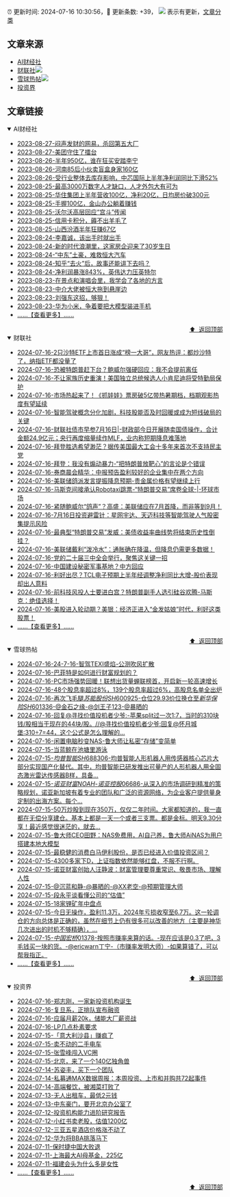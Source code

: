 ##

:alarm_clock: 更新时间: 2024-07-16 10:30:56，:rocket: 更新条数: +39， ![](/assets/dot.png) 表示有更新，[文章分类](/TAGS.md)

## 文章来源

- [AI财经社](#ai财经社)  
- [财联社](#财联社)![](/assets/dot.png)   
- [雪球热帖](#雪球热帖)![](/assets/dot.png)   
- [投资界](#投资界)  

## 文章链接

<details open>
<summary id="ai财经社">
 AI财经社
</summary>


- [2023-08-27-闷声发财的网易，杀回第五大厂](https://www.aicaijing.com.cn/article/18610)  
- [2023-08-27-美团守住了擂台](https://www.aicaijing.com.cn/article/18611)  
- [2023-08-26-半年950亿，谁在狂买安踏李宁](https://www.aicaijing.com.cn/article/18607)  
- [2023-08-26-河南85后小伙卖盲盒身家160亿](https://www.aicaijing.com.cn/article/18608)  
- [2023-08-26-受行业整体去库存影响，中芯国际上半年净利润同比下滑52%](https://www.aicaijing.com.cn/article/18609)  
- [2023-08-25-最高3000万数字人才缺口，人才外包大有可为](https://www.aicaijing.com.cn/article/18601)  
- [2023-08-25-华住集团上半年营收100亿，净利20亿，日均房价破300元](https://www.aicaijing.com.cn/article/18602)  
- [2023-08-25-手握100亿，金山办公躺着赚钱](https://www.aicaijing.com.cn/article/18603)  
- [2023-08-25-沃尔沃高层回应“宫斗”传闻](https://www.aicaijing.com.cn/article/18604)  
- [2023-08-25-信用卡积分，薅不出羊毛了](https://www.aicaijing.com.cn/article/18605)  
- [2023-08-25-山西汾酒半年狂赚67亿](https://www.aicaijing.com.cn/article/18606)  
- [2023-08-24-李嘉诚，该出手时就出手](https://www.aicaijing.com.cn/article/18596)  
- [2023-08-24-新的时代浪潮里，这家房企迎来了30岁生日](https://www.aicaijing.com.cn/article/18597)  
- [2023-08-24-“中东”土豪，难救恒大汽车](https://www.aicaijing.com.cn/article/18598)  
- [2023-08-24-知乎“去火”后，故事还能讲下去吗？](https://www.aicaijing.com.cn/article/18599)  
- [2023-08-24-净利润暴涨843%，英伟达力压英特尔](https://www.aicaijing.com.cn/article/18600)  
- [2023-08-23-在景点和演唱会里，我学会了各地的方言](https://www.aicaijing.com.cn/article/18591)  
- [2023-08-23-中介大佬被恒大拖到悬崖边](https://www.aicaijing.com.cn/article/18592)  
- [2023-08-23-刘强东这招，够狠！](https://www.aicaijing.com.cn/article/18593)  
- [2023-08-23-华为小米，争着要把大模型装进手机](https://www.aicaijing.com.cn/article/18594)  
- [......【查看更多】......](/details/AI财经社.md)

<div align="right"><a href="#文章来源">⬆ &nbsp;返回顶部</a></div>
</details>

<details open>
<summary id="财联社">
 财联社
</summary>


- [2024-07-16-2只沙特ETF上市首日涨成“榜一大哥”，网友热评：都炒沙特了，纳指ETF都没量了](https://www.cls.cn/detail/1734861)  
- [2024-07-16-恐被特朗普赶下台？鲍威尔强硬回应：我不会提前离任](https://www.cls.cn/detail/1734811)  
- [2024-07-16-不让家族历史重演！美国独立总统候选人小肯尼迪将受特勤局保护](https://www.cls.cn/detail/1734785)  
- [2024-07-16-市场热起来了！《抓娃娃》票房破5亿带热暑期档，档期观影热度有望延续](https://www.cls.cn/detail/1734789)  
- [2024-07-16-智能驾驶概念分化加剧，科技股能否及时回暖或成为短线破局的关键](https://www.cls.cn/detail/1734727)  
- [2024-07-16-财联社债市早参7月16日|-财政部今日开展随卖国债操作，合计金额24.9亿元；央行再度缩量续作MLF，业内称短期降息难落地](https://www.cls.cn/detail/1734678)  
- [2024-07-16-拜登胜选希望渺茫？据传美国最大工会十多年来首次不支持民主党](https://www.cls.cn/detail/1734670)  
- [2024-07-16-拜登：我没有煽动暴力-“把特朗普放靶心”的言论是个错误](https://www.cls.cn/detail/1734665)  
- [2024-07-16-券商晨会精华：中报预告盈利较好的企业集中在两个方向](https://www.cls.cn/detail/1734672)  
- [2024-07-16-美联储鸽派发言提振降息预期-贵金属价格有望继续上行](https://www.cls.cn/detail/1734639)  
- [2024-07-16-马斯克间接承认Robotaxi跳票-“特朗普交易”席卷全球-|-环球市场](https://www.cls.cn/detail/1734652)  
- [2024-07-16-紧随鲍威尔“鸽声”？高盛：美联储应在7月首降，而非等到9月！](https://www.cls.cn/detail/1734660)  
- [2024-07-16-7月16日投资避雷针：星网宇达、天迈科技等智能驾驶人气股密集提示风险](https://www.cls.cn/detail/1734667)  
- [2024-07-16-最典型“特朗普交易”发威：美债收益率曲线势将结束历史性倒挂？](https://www.cls.cn/detail/1734712)  
- [2024-07-16-美联储戴利“泼冷水”：通胀确在降温，但降息仍需更多数据！](https://www.cls.cn/detail/1734723)  
- [2024-07-16-党的二十届三中全会举行，聚焦这关键一招](https://www.cls.cn/detail/1734788)  
- [2024-07-16-中国建设秘密军事基地？中方回应](https://www.cls.cn/detail/1734800)  
- [2024-07-16-利好出尽？TCL电子预期上半年经调整净利同比大增-股价表现却出人意料](https://www.cls.cn/detail/1734840)  
- [2024-07-16-前科技风投人士要进白宫？特朗普副手人选引硅谷欢腾-马斯克：绝佳选择！](https://www.cls.cn/detail/1734835)  
- [2024-07-16-美股进入轮动期？美银：经济正进入“金发姑娘”时代，利好这类股票！](https://www.cls.cn/detail/1734841)  
- [......【查看更多】......](/details/财联社.md)

<div align="right"><a href="#文章来源">⬆ &nbsp;返回顶部</a></div>
</details>

<details open>
<summary id="雪球热帖">
 雪球热帖
</summary>


- [2024-07-16-24-7-16-智驾TEXI盛焰-公测吹风扩散](https://xueqiu.com/8772786299/297675987)  
- [2024-07-16-巴菲特是如何进行财富规划的？](https://xueqiu.com/1457365250/297670568)  
- [2024-07-16-PC市场强势回暖！联想出货量蝉联榜首，开启新一轮高速增长](https://xueqiu.com/8933235294/297632777)  
- [2024-07-16-48个股息率超过8%，139个股息率超过6%，高股息名单全出炉](https://xueqiu.com/3721066380/297629479)  
- [2024-07-16-再次飞毛腿$苏能股份SH600925$-仓位29.93价位换仓至$新华保险SH601336$-@金石之缘-@剑王子123-@暴晒的](https://xueqiu.com/9653204019/297616405)  
- [2024-07-16-回复@寻找价值投机者少爷:-苹果split过一次1:7，当时的310块钱/股相当于现在的44块/股。//@寻找价值投机者少爷:回复@怀月城堡:310÷7=44，这个公式是怎么理解的...](https://xueqiu.com/1247347556/297598049)  
- [2024-07-16-闲置电脑秒变NAS-鲁大师让私密“存储”变简单](https://xueqiu.com/5011489057/297603192)  
- [2024-07-15-当蓝鲸在池塘里游泳](https://xueqiu.com/1340904670/297504309)  
- [2024-07-15-$均普智能SH688306$-均普智能人形机器人用传感器核心芯片大部分实现国产化替代。其中，均普智能已研发推出可量产的人形机器人用全固态激光雷达传感器B样，具备...](https://xueqiu.com/7557082636/297481282)  
- [2024-07-15-$诺亚财富NOAH$-$诺亚控股06686$-从深入的市场调研到精准的策略规划，诺亚新加坡有着专业的团队和广泛的资源网络，为企业客户提供量身定制的出海方案。每个...](https://xueqiu.com/7981677245/297483300)  
- [2024-07-15-50万炒股到现在350万，仅仅二年时间。大家都知道的，我一直都在无偿分享建仓。基本上都是一天一个或者三支票。都是金标。明天9.30分享！最近感觉很迷茫的，就去...](https://xueqiu.com/5797839341/297511443)  
- [2024-07-15-鲁大师CEO田野：NAS免费用，AI自己养，鲁大师AiNAS为用户搭建本地大模型](https://xueqiu.com/8151841495/297482336)  
- [2024-07-15-最稳健的消费白马伊利股份，是否已经进入价值投资区间？](https://xueqiu.com/9241169410/297465939)  
- [2024-07-15-4300多家下D，上证指数依然能够红盘，不服不行啊。](https://xueqiu.com/3141207653/297482022)  
- [2024-07-15-诺亚财富创始人汪静波：财富管理要尊重常识、敬畏市场、理解人性](https://xueqiu.com/1970909478/297525955)  
- [2024-07-15-@沉蓝和静-@暴晒的-@XX老空-@预期管理大师](https://xueqiu.com/2241249492/297534519)  
- [2024-07-15-段永平谈看懂公司的“估值”](https://xueqiu.com/8959246745/297542788)  
- [2024-07-15-18家锂矿年中盘点](https://xueqiu.com/6498120968/297583418)  
- [2024-07-15-今日无操作，盈利11.3万，2024年亏损收窄至6.7万。这一轮调仓的方向总体是正确的，虽然在细节上仍有很多可以改善的地方（主要是神华几次进出的时机不够精确），...](https://xueqiu.com/6876843497/297531163)  
- [2024-07-15-$中国宏桥01378$-按照市赚率来算的话。-现在应该是0.3了吧，3毛钱买一块的货。-@ericwarn丁宁-（市赚率发明大师）-如果算错了，可以帮我指正。](https://xueqiu.com/4183648979/297572787)  
- [......【查看更多】......](/details/雪球热帖.md)

<div align="right"><a href="#文章来源">⬆ &nbsp;返回顶部</a></div>
</details>

<details open>
<summary id="投资界">
 投资界
</summary>


- [2024-07-16-郑志刚，一家新投资机构诞生](https://posts.careerengine.us/p/66963699cb38e136a4969874)  
- [2024-07-16-复旦系，正排队宣布融资](https://posts.careerengine.us/p/66963699cb38e136a496986c)  
- [2024-07-16-应届月薪20k，储能大厂薪资战](https://posts.careerengine.us/p/669636a8720ed522248054d4)  
- [2024-07-16-LP几点朴素要求](https://posts.careerengine.us/p/669636a8720ed522248054dc)  
- [2024-07-15-「意大利沙县」赚疯了](https://posts.careerengine.us/p/6694db6836b2f1565d9b5422)  
- [2024-07-15-卖不动的二手电车](https://posts.careerengine.us/p/6694db6836b2f1565d9b541a)  
- [2024-07-15-张雪峰闯入VC圈](https://posts.careerengine.us/p/6694db59a0c3ac562b61f9b7)  
- [2024-07-15-北京，来了一个140亿独角兽](https://posts.careerengine.us/p/6694db59a0c3ac562b61f9af)  
- [2024-07-14-苏姿丰，买下一个团队](https://posts.careerengine.us/p/6693861481427510b2b9c123)  
- [2024-07-14-私募通MAX数据周报：本周投资、上市和并购共72起事件](https://posts.careerengine.us/p/6693862333c6e710d0bf9dcc)  
- [2024-07-14-高端餐饮，被湘菜打败了](https://posts.careerengine.us/p/6693862333c6e710d0bf9dc4)  
- [2024-07-13-无人出租车，最低2元钱](https://posts.careerengine.us/p/669227b82202ae0dfac5d713)  
- [2024-07-13-中东豪门，要开北京办公室了](https://posts.careerengine.us/p/66922794a876f80d113b51fe)  
- [2024-07-12-投资机构能力进阶研究报告](https://posts.careerengine.us/p/6690a6b756b00014bcc00e87)  
- [2024-07-12-小红书卖老股，估值1200亿](https://posts.careerengine.us/p/6690a6b756b00014bcc00e8f)  
- [2024-07-12-三亚五星酒店价格涨不动了](https://posts.careerengine.us/p/6690a6c68082df14ead7eaa4)  
- [2024-07-12-华为将BBA挑落马下](https://posts.careerengine.us/p/6690a6c68082df14ead7eaac)  
- [2024-07-11-保时捷中国大败退](https://posts.careerengine.us/p/668f914d75ec610b23087c8f)  
- [2024-07-11-上海最大AI母基金，225亿](https://posts.careerengine.us/p/668f913e107faf0ab0d965c8)  
- [2024-07-11-福建会头为什么多是女性](https://posts.careerengine.us/p/668f913e107faf0ab0d965d0)  
- [......【查看更多】......](/details/投资界.md)

<div align="right"><a href="#文章来源">⬆ &nbsp;返回顶部</a></div>
</details>
